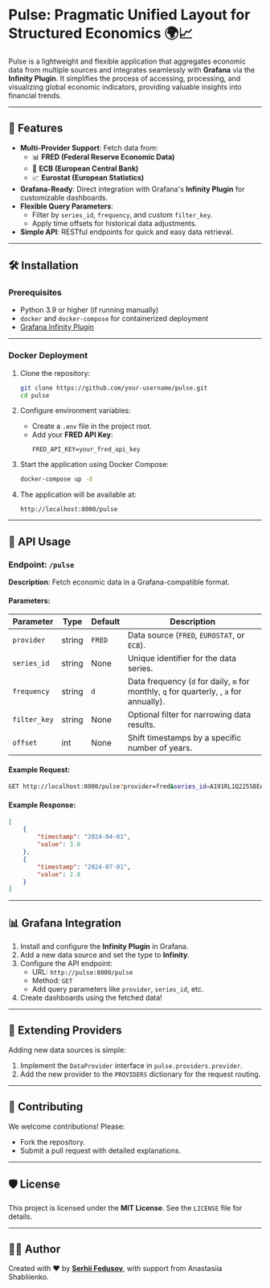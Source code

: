# Pulse: Pragmatic Unified Layout for Structured Economics 🌍📈

Pulse is a lightweight and flexible application that aggregates economic data from multiple sources and integrates seamlessly with **Grafana** via the **Infinity Plugin**. It simplifies the process of accessing, processing, and visualizing global economic indicators, providing valuable insights into financial trends.

---

## 🚀 Features
- **Multi-Provider Support**: Fetch data from:
  - 📊 **FRED (Federal Reserve Economic Data)**
  - 🏦 **ECB (European Central Bank)**
  - 📈 **Eurostat (European Statistics)**
- **Grafana-Ready**: Direct integration with Grafana's **Infinity Plugin** for customizable dashboards.
- **Flexible Query Parameters**:
  - Filter by `series_id`, `frequency`, and custom `filter_key`.
  - Apply time offsets for historical data adjustments.
- **Simple API**: RESTful endpoints for quick and easy data retrieval.

---

## 🛠️ Installation

### Prerequisites
- Python 3.9 or higher (if running manually)
- `docker` and `docker-compose` for containerized deployment
- [Grafana Infinity Plugin](https://grafana.com/grafana/plugins/yesoreyeram-infinity-datasource/)

---

### Docker Deployment
1. Clone the repository:
   ```bash
   git clone https://github.com/your-username/pulse.git
   cd pulse
   ```

2. Configure environment variables:
   - Create a `.env` file in the project root.
   - Add your **FRED API Key**:
     ```env
     FRED_API_KEY=your_fred_api_key
     ```

3. Start the application using Docker Compose:
   ```bash
   docker-compose up -d
   ```

4. The application will be available at:
   ```
   http://localhost:8000/pulse
   ```

---

## 📡 API Usage

### Endpoint: `/pulse`
**Description**: Fetch economic data in a Grafana-compatible format.

#### Parameters:
| Parameter    | Type   | Default | Description                                   |
|--------------|--------|---------|-----------------------------------------------|
| `provider`   | string | `FRED`  | Data source (`FRED`, `EUROSTAT`, or `ECB`).  |
| `series_id`  | string | None    | Unique identifier for the data series.       |
| `frequency`  | string | `d`     | Data frequency (`d` for daily, `m` for monthly, `q` for quarterly, , `a` for annually). |
| `filter_key` | string | None    | Optional filter for narrowing data results.  |
| `offset`     | int    | None    | Shift timestamps by a specific number of years. |

#### Example Request:
```bash
GET http://localhost:8000/pulse?provider=fred&series_id=A191RL1Q225SBEA&frequency=q
```

#### Example Response:
```json
[
	{
		"timestamp": "2024-04-01",
		"value": 3.0
	},
	{
		"timestamp": "2024-07-01",
		"value": 2.8
	}
]
```

---

## 📊 Grafana Integration
1. Install and configure the **Infinity Plugin** in Grafana.
2. Add a new data source and set the type to **Infinity**.
3. Configure the API endpoint:
   - URL: `http://pulse:8000/pulse`
   - Method: `GET`
   - Add query parameters like `provider`, `series_id`, etc.
4. Create dashboards using the fetched data!

---

## 🧩 Extending Providers
Adding new data sources is simple:
1. Implement the `DataProvider` interface in `pulse.providers.provider`.
2. Add the new provider to the `PROVIDERS` dictionary for the request routing.

---

## 🤝 Contributing
We welcome contributions! Please:
- Fork the repository.
- Submit a pull request with detailed explanations.

---

## 🛡️ License
This project is licensed under the **MIT License**. See the `LICENSE` file for details.

---

## 👨‍💻 Author
Created with ❤️ by **[Serhii Fedusov](https://github.com/Frame17)**, with support from Anastasiia Shabliienko.